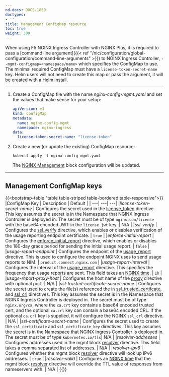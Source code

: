 ```yaml
---
nd-docs: DOCS-1859
doctypes:
- ''
title: Management ConfigMap resource
toc: true
weight: 300
---
```


When using F5 NGINX Ingress Controller with NGINX Plus, it is required to pass a [command line argument]({{< ref "/nic/configuration/global-configuration/command-line-arguments" >}}) to NGINX Ingress Controller, `--mgmt-configmap=<namespace/name>` which specifies the ConfigMap to use. The minimal required ConfigMap must have a `license-token-secret-name` key. Helm users will not need to create this map or pass the argument, it will be created with a Helm install.

---

1. Create a ConfigMap file with the name *nginx-config-mgmt.yaml* and set the values
that make sense for your setup:

    ```yaml
    apiVersion: v1
    kind: ConfigMap
    metadata:
      name: nginx-config-mgmt
      namespace: nginx-ingress
    data:
      license-token-secret-name: "license-token"
    ```
1. Create a new (or update the existing) ConfigMap resource:

    ```shell
    kubectl apply -f nginx-config-mgmt.yaml
    ```

    The [NGINX Management](https://nginx.org/en/docs/ngx_mgmt_module.html) block configuration will be updated.
---
## Management ConfigMap keys

{{<bootstrap-table "table table-striped table-bordered table-responsive">}}
|ConfigMap Key | Description | Default |
| ---| ---| ---|
|*license-token-secret-name* | Configures the secret used in the [license_token](https://nginx.org/en/docs/ngx_mgmt_module.html#license_token) directive. This key assumes the secret is in the Namespace that NGINX Ingress Controller is deployed in. The secret must be of type `nginx.com/license` with the base64 encoded JWT in the `license.jwt` key.  | N/A |
|*ssl-verify* | Configures the [ssl_verify](https://nginx.org/en/docs/ngx_mgmt_module.html#ssl_verify) directive, which enables or disables verification of the usage reporting endpoint certificate. | `true` |
|*enforce-initial-report* | Configures the [enforce_initial_report](https://nginx.org/en/docs/ngx_mgmt_module.html#enforce_initial_report) directive, which enables or disables the 180-day grace period for sending the initial usage report. | `false` |
|*usage-report-endpoint* | Configures the endpoint of the [usage_report](https://nginx.org/en/docs/ngx_mgmt_module.html#usage_report) directive. This is used to configure the endpoint NGINX uses to send usage reports to NIM. | `product.connect.nginx.com` |
|*usage-report-interval* | Configures the interval of the [usage_report](https://nginx.org/en/docs/ngx_mgmt_module.html#usage_report) directive. This specifies the frequency that usage reports are sent. This field takes an [NGINX time](https://nginx.org/en/docs/syntax.html). | `1h` |
|*usage-report-proxy-host* | Configures the host name of the [proxy](https://nginx.org/en/docs/ngx_mgmt_module.html#proxy) directive with optional port. | N/A |
|*ssl-trusted-certificate-secret-name* | Configures the secret used to create the file(s) referenced the in [ssl_trusted_certifcate](https://nginx.org/en/docs/ngx_mgmt_module.html#ssl_trusted_certificate), and [ssl_crl](https://nginx.org/en/docs/ngx_mgmt_module.html#ssl_crl) directives. This key assumes the secret is in the Namespace that NGINX Ingress Controller is deployed in. The secret must be of type `nginx.org/ca`, where the `ca.crt` key contains a base64 encoded trusted cert, and the optional `ca.crl` key can contain a base64 encoded CRL. If the optional `ca.crl` key is supplied, it will configure the NGINX `ssl_crl` directive. | N/A |
|*ssl-certificate-secret-name* | Configures the secret used to create the `ssl_certificate` and `ssl_certificate_key` directives. This key assumes the secret is in the Namespace that NGINX Ingress Controller is deployed in. The secret must be of type `kubernetes.io/tls`| N/A |
|*resolver-addresses* | Configures addresses used in the mgmt block [resolver](https://nginx.org/en/docs/ngx_mgmt_module.html#resolver) directive. This field takes a comma separated list of addresses. | N/A |
|*resolver-ipv6* | Configures whether the mgmt block [resolver](https://nginx.org/en/docs/ngx_mgmt_module.html#resolver) directive will look up IPv6 addresses. | `true` |
|*resolver-valid* | Configures an [NGINX time](https://nginx.org/en/docs/syntax.html) that the mgmt block [resolver](https://nginx.org/en/docs/ngx_mgmt_module.html#resolver) directive will override the TTL value of responses from nameservers with. | N/A |
{{</bootstrap-table>}}
